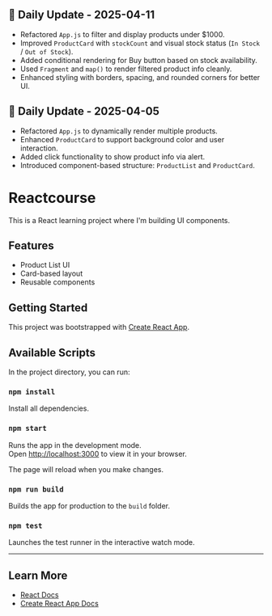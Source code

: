 ## 📆 Daily Update - 2025-04-11

- Refactored `App.js` to filter and display products under $1000.
- Improved `ProductCard` with `stockCount` and visual stock status (`In Stock` / `Out of Stock`).
- Added conditional rendering for Buy button based on stock availability.
- Used `Fragment` and `map()` to render filtered product info cleanly.
- Enhanced styling with borders, spacing, and rounded corners for better UI.


## 📅 Daily Update - 2025-04-05

- Refactored `App.js` to dynamically render multiple products.
- Enhanced `ProductCard` to support background color and user interaction.
- Added click functionality to show product info via alert.
- Introduced component-based structure: `ProductList` and `ProductCard`.



# Reactcourse

This is a React learning project where I'm building UI components.

## Features
- Product List UI
- Card-based layout
- Reusable components

## Getting Started

This project was bootstrapped with [Create React App](https://github.com/facebook/create-react-app).

## Available Scripts

In the project directory, you can run:

### `npm install`

Install all dependencies.

### `npm start`

Runs the app in the development mode.\
Open [http://localhost:3000](http://localhost:3000) to view it in your browser.

The page will reload when you make changes.

### `npm run build`

Builds the app for production to the `build` folder.

### `npm test`

Launches the test runner in the interactive watch mode.

---

## Learn More

- [React Docs](https://reactjs.org/)
- [Create React App Docs](https://facebook.github.io/create-react-app/docs/getting-started)
